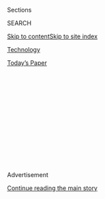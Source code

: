<div id="app">

<div>

<div>

<div>

<div class="NYTAppHideMasthead css-1q2w90k e1suatyy0">

<div class="section css-ui9rw0 e1suatyy2">

<div class="css-eph4ug er09x8g0">

<div class="css-6n7j50">

</div>

<span class="css-1dv1kvn">Sections</span>

<div class="css-10488qs">

<span class="css-1dv1kvn">SEARCH</span>

</div>

[Skip to content](#site-content)[Skip to site
index](#site-index)

</div>

<div id="masthead-section-label" class="css-1wr3we4 eaxe0e00">

[Technology](https://www.nytimes3xbfgragh.onion/section/technology)

</div>

<div class="css-10698na e1huz5gh0">

</div>

</div>

<div id="masthead-bar-one" class="section hasLinks css-15hmgas e1csuq9d3">

<div class="css-uqyvli e1csuq9d0">

</div>

<div class="css-1uqjmks e1csuq9d1">

</div>

<div class="css-9e9ivx">

[](https://myaccount.nytimes3xbfgragh.onion/auth/login?response_type=cookie&client_id=vi)

</div>

<div class="css-1bvtpon e1csuq9d2">

[Today’s
Paper](https://www.nytimes3xbfgragh.onion/section/todayspaper)

</div>

</div>

</div>

</div>

<div data-aria-hidden="false">

<div id="site-content" data-role="main">

<div>

<div class="css-1aor85t" style="opacity:0.000000001;z-index:-1;visibility:hidden">

<div class="css-1hqnpie">

<div class="css-epjblv">

<span class="css-17xtcya">[Technology](/section/technology)</span><span class="css-x15j1o">|</span><span class="css-fwqvlz">Just
Collect Less Data,
Period.</span>

</div>

<div class="css-k008qs">

<div class="css-1iwv8en">

<span class="css-18z7m18"></span>

<div>

</div>

</div>

<span class="css-1n6z4y">https://nyti.ms/30dq0gn</span>

<div class="css-1705lsu">

<div class="css-4xjgmj">

<div class="css-4skfbu" data-role="toolbar" data-aria-label="Social Media Share buttons, Save button, and Comments Panel with current comment count" data-testid="share-tools">

  - 
  - 
  - 
  - 
    
    <div class="css-6n7j50">
    
    </div>

  - 

</div>

</div>

</div>

</div>

</div>

</div>

<div id="NYT_TOP_BANNER_REGION" class="css-13pd83m">

</div>

<div id="top-wrapper" class="css-1sy8kpn">

<div id="top-slug" class="css-l9onyx">

Advertisement

</div>

[Continue reading the main
story](#after-top)

<div class="ad top-wrapper" style="text-align:center;height:100%;display:block;min-height:250px">

<div id="top" class="place-ad" data-position="top" data-size-key="top">

</div>

</div>

<div id="after-top">

</div>

</div>

<div>

<div id="sponsor-wrapper" class="css-1hyfx7x">

<div id="sponsor-slug" class="css-19vbshk">

Supported by

</div>

[Continue reading the main
story](#after-sponsor)

<div id="sponsor" class="ad sponsor-wrapper" style="text-align:center;height:100%;display:block">

</div>

<div id="after-sponsor">

</div>

</div>

<div class="css-186x18t">

on tech

</div>

<div class="css-1vkm6nb ehdk2mb0">

# Just Collect Less Data, Period.

</div>

Every company wants the biggest data stockpile possible. We need
unilateral data
disarmament.

<div class="css-79elbk" data-testid="photoviewer-wrapper">

<div class="css-z3e15g" data-testid="photoviewer-wrapper-hidden">

</div>

<div class="css-1a48zt4 ehw59r15" data-testid="photoviewer-children">

![<span class="css-cnj6d5 e1z0qqy90" itemprop="copyrightHolder"><span class="css-1ly73wi e1tej78p0">Credit...</span><span><span>Paloma
Dawkins</span></span></span>](https://static01.graylady3jvrrxbe.onion/images/2020/07/15/business/15ontech/15ontech-articleLarge.png?quality=75&auto=webp&disable=upscale)

</div>

</div>

<div class="css-18e8msd">

<div class="css-vp77d3 epjyd6m0">

<div class="css-hus3qt ey68jwv0" data-aria-hidden="true">

[![Shira
Ovide](https://static01.graylady3jvrrxbe.onion/images/2020/03/18/reader-center/author-shira-ovide/author-shira-ovide-thumbLarge-v2.png
"Shira Ovide")](https://www.nytimes3xbfgragh.onion/by/shira-ovide)

</div>

<div class="css-1baulvz">

By [<span class="css-1baulvz last-byline" itemprop="name">Shira
Ovide</span>](https://www.nytimes3xbfgragh.onion/by/shira-ovide)

</div>

</div>

  - 
    
    <div class="css-ld3wwf e16638kd2">
    
    Published July 15, 2020Updated July 16,
    2020
    
    </div>

  - 
    
    <div class="css-4xjgmj">
    
    <div class="css-pvvomx" data-role="toolbar" data-aria-label="Social Media Share buttons, Save button, and Comments Panel with current comment count" data-testid="share-tools">
    
      - 
      - 
      - 
      - 
        
        <div class="css-6n7j50">
        
        </div>
    
      - 
    
    </div>
    
    </div>

</div>

</div>

<div class="section meteredContent css-1r7ky0e" name="articleBody" itemprop="articleBody">

<div class="css-1fanzo5 StoryBodyCompanionColumn">

<div class="css-53u6y8">

*This article is part of the On Tech newsletter. You can* [*sign up
here*](https://www.nytimes3xbfgragh.onion/newsletters/signup/OT) *to
receive it weekdays.*

Let’s list some anxieties about digital life: We’re being tracked all
the time. Internet superpowers hold sway over what information we see
and what we buy. Our sensitive information keeps getting
[hacked](https://www.nytimes3xbfgragh.onion/2019/07/22/business/equifax-settlement.html).

There’s no simple fix for these complex worries. But there’s a step that
works toward addressing them all: Americans deserve a national limit on
the information companies collect about us.

If you want to focus on one broad approach to tackle many of our
internet horribles, remember this motto: Just collect less data, period.

Companies want to harvest as much data about us as possible because —
well, why wouldn’t they? More information could help them target
advertisements at us, [track high-traffic areas in
stores](https://www.nytimes3xbfgragh.onion/2019/03/10/business/retail-stores-technology.html)
or show us more dog videos to keep us on their site longer.

</div>

</div>

<div class="css-1fanzo5 StoryBodyCompanionColumn">

<div class="css-53u6y8">

For the companies, there’s no downside to limitless data collection, and
there’s little to prevent them from doing so in the United States.

Why should we care? Fair question. (My Opinion section colleagues
[tackled
this](https://www.nytimes3xbfgragh.onion/2019/12/26/reader-center/location-tracking-phones-questions.html)
in their [Privacy
Project](https://www.nytimes3xbfgragh.onion/interactive/2019/opinion/internet-privacy-project.html)
series.) Personally, I feel icky knowing that [political campaigns can
buy data showing who attends
church,](https://www.theverge.com/2019/7/19/20700866/steve-bannon-location-data-carriers-tmobile-att-verizon)
and that the Internal Revenue Service bought [bulk records of people’s
locations](https://www.wsj.com/articles/irs-used-cellphone-location-data-to-try-to-find-suspects-11592587815)
to (ineffectively) hunt for financial criminals. When there’s an arms
race for our personal data, we lose control over where our information
winds up and how it’s used.

And I can’t shake what my colleague [Paul
Mozur](https://www.nytimes3xbfgragh.onion/by/paul-mozur) said [about
digital surveillance in Hong
Kong.](https://www.nytimes3xbfgragh.onion/2020/06/12/technology/surveillance-protests-hong-kong.html)
For people to feel free, he told me, we need to know that we’re not
always being watched. On some level, I’d bet that goes for Facebook and
[our television
sets](https://www.washingtonpost.com/technology/2019/09/18/you-watch-tv-your-tv-watches-back/)
just as it does for governments.

Data also consolidates power. If you worry about Google, Facebook and
Amazon having too much influence, you should be aware that at the root
of their power is control over reams of information on where we go, what
we do and what we like.

Competitors then do icky things to play catch up, like buying
information [from data-harvesting
companies](https://www.nytimes3xbfgragh.onion/interactive/2018/12/10/business/location-data-privacy-apps.html).
The digital economy is a game of data intrusion one-upmanship.

</div>

</div>

<div class="css-1fanzo5 StoryBodyCompanionColumn">

<div class="css-53u6y8">

When we and elected officials try to fight this, our efforts are often
too myopic. Data privacy regulation and legislation has focused on
requiring disclosure [of data-targeted political
advertisements](https://www.nytimes3xbfgragh.onion/2017/10/19/us/politics/facebook-google-russia-meddling-disclosure.html),
making privacy policies more clear, or forcing companies to [show their
digital dossiers on
us](https://www.nytimes3xbfgragh.onion/2020/01/03/us/ccpa-california-privacy-law.html).

Fine, those are pragmatic steps. Better still is to step back to the
underlying problem: All companies collect too much data about us in the
first place.

I recognize that the devil is in the details, and I’m not offering that.
(I’ll work on it. My Opinion colleagues [had
suggestions](https://www.nytimes3xbfgragh.onion/interactive/2019/12/21/opinion/location-data-privacy-rights.html)
for lawmakers and regulators.) Senator Sherrod Brown, a Democrat from
Ohio, released a [draft privacy
bill](https://www.brown.senate.gov/newsroom/press/release/brown-proposal-protect-consumers-privacy)
last month that proposed companies collect information only when [it’s
“strictly
necessary.”](https://www.washingtonpost.com/technology/2020/06/18/data-privacy-law-sherrod-brown/)
Senator Josh Hawley, a Republican from Missouri, [introduced a
relatively similar
proposal](https://www.congress.gov/bill/116th-congress/senate-bill/1578/text)
last year.

They weren’t the first to try for a sweeping federal privacy law, and
they probably won’t be the last to fail. But I’m glad they’re trying to
coalesce us around a big idea: Unrestricted harvesting of personal data
has gone too far.

-----

## In praise of unflashy technology

While I was reporting an
[article](https://www.bloomberg.com/news/features/2019-06-07/the-next-big-phones-could-bring-a-billion-people-online?sref=7ooTCNG1)
last year about expanding internet access in parts of Africa, no one
wanted to talk about [high-altitude balloons that transmit the
internet](https://www.nytimes3xbfgragh.onion/2020/07/07/world/africa/google-loon-balloon-kenya.html).

Instead, people couldn’t stop praising [metal
poles](https://carrier.huawei.com/en/trends-and-insights/emsite/ruralstar)
that made it far easier and cheaper to bring internet connections to
places where conventional cellphone towers weren’t a good option.

</div>

</div>

<div class="css-1fanzo5 StoryBodyCompanionColumn">

<div class="css-53u6y8">

It was a useful reminder to me that sometimes the biggest innovations
are the ones we never notice.

David M. Perry, a journalist and academic adviser at the University of
Minnesota,
[wrote](https://www.nytimes3xbfgragh.onion/2020/07/14/style/assistive-technology.html)
in The New York Times this week about how spell-check, smartphone voice
control and other technology we take for granted can be life changing
for people with disabilities.

“Disability technology can be so quotidian that nondisabled users don’t
even notice,” Perry wrote.

To be fair, things like voice-activated helpers were marvels when they
were first introduced, and now we’ve gotten used to them. And we do
still want people to think big. Modern smartphones are an example of a
flashy technology that really did change everything.

But what Perry highlighted is that we sometimes fixate too much on
big-bang technologies that turn out to be impractical — [driverless
cars](https://www.nytimes3xbfgragh.onion/2020/05/13/technology/driverless-cars.html),
to pick one example — or are trying to solve problems that people don’t
really have, at the expense of lower-tech ideas that can be magical.

Perry said, for example, that there are constantly ideas to replace the
white canes used by people with vision impairments, and blind people
think the canes are great as is. (Here are some more [boring but
important
technologies](https://www.nytimes3xbfgragh.onion/2020/07/08/technology/internet-infrastructure.html).)

Remember that when you get excited about [drones that deliver library
books](https://www.nytimes3xbfgragh.onion/2020/06/17/us/google-wing-drones-virginia-books.html),
[all-seeing shopping
carts](https://arstechnica.com/information-technology/2020/07/amazon-supermarket-will-roll-out-fancy-new-smart-cart-when-it-opens/)
or whatever flashy thing that makes us think, “Cool\!” Sometimes the
stuff that draws the most attention will never work, and the seemingly
simple stuff has the biggest impact.

-----

## Before we go …

  - **Apple scores a legal (and financial) win:** A European court
    [overruled an
    order](https://www.nytimes3xbfgragh.onion/2020/07/15/business/apple-eu-ireland-tax.html)
    that would have forced the company to pay $14.9 billion in unpaid
    taxes, the Times tech reporter [Adam
    Satariano](https://www.nytimes3xbfgragh.onion/by/adam-satariano)
    reported. In 2016, a European Union regulator said Apple had made
    illegal deals with Ireland to keep its tax bill low.

  - **Memes for a cause in Iran:** People in Iran are [coalescing around
    the hashtag \#DontExecute and other social media
    messages](https://www.nytimes3xbfgragh.onion/2020/07/15/world/middleeast/iran-protests-capital-punishment.html)to
    push for an end to government executions based on murky charges,
    from drinking alcohol to political activism. My colleague [Farnaz
    Fassihi](https://www.nytimes3xbfgragh.onion/by/farnaz-fassihi) wrote
    that it was a “rare moment of solidarity among Iranians of varying
    political views around a single issue” in a country where the
    government has brutally crushed other forms of dissent.

  - **Why does that textbook cost $24 million?** Fortune [digs into the
    oddities of computerized
    pricing](https://fortune.com/2020/07/14/wayfair-cabinet-conspiracy-algorithm-amazon-pricing-ecommerce/)
    to explain why a pillow might list for more than $10,000 on Amazon.
    Among the culprits are computers programmed to respond to price
    changes of competing products — with sometimes illogical results —
    and merchants setting artificially high prices so you won’t try to
    buy something.

### Hugs to this

A simple but beautiful idea: [This website](https://window-swap.com)
drops you in on a view from someone else’s window.

-----

</div>

</div>

<div class="css-1fanzo5 StoryBodyCompanionColumn">

<div class="css-53u6y8">

*We want to hear from you. Tell us what you think of this newsletter and
what else you’d like us to explore. You can reach us at*
[*ontech@NYTimes.com.*](mailto:ontech@NYTimes.com?subject=On%20Tech%20Feedback)
**

*If you don’t already get this newsletter in your inbox,* [*please sign
up here*](https://www.nytimes3xbfgragh.onion/newsletters/signup/OT)*.*

</div>

</div>

</div>

<div>

</div>

<div>

</div>

<div>

</div>

<div>

<div id="bottom-wrapper" class="css-1ede5it">

<div id="bottom-slug" class="css-l9onyx">

Advertisement

</div>

[Continue reading the main
story](#after-bottom)

<div id="bottom" class="ad bottom-wrapper" style="text-align:center;height:100%;display:block;min-height:90px">

</div>

<div id="after-bottom">

</div>

</div>

</div>

</div>

</div>

## Site Index

<div>

</div>

## Site Information Navigation

  - [© <span>2020</span> <span>The New York Times
    Company</span>](https://help.nytimes3xbfgragh.onion/hc/en-us/articles/115014792127-Copyright-notice)

<!-- end list -->

  - [NYTCo](https://www.nytco.com/)
  - [Contact
    Us](https://help.nytimes3xbfgragh.onion/hc/en-us/articles/115015385887-Contact-Us)
  - [Work with us](https://www.nytco.com/careers/)
  - [Advertise](https://nytmediakit.com/)
  - [T Brand Studio](http://www.tbrandstudio.com/)
  - [Your Ad
    Choices](https://www.nytimes3xbfgragh.onion/privacy/cookie-policy#how-do-i-manage-trackers)
  - [Privacy](https://www.nytimes3xbfgragh.onion/privacy)
  - [Terms of
    Service](https://help.nytimes3xbfgragh.onion/hc/en-us/articles/115014893428-Terms-of-service)
  - [Terms of
    Sale](https://help.nytimes3xbfgragh.onion/hc/en-us/articles/115014893968-Terms-of-sale)
  - [Site
    Map](https://spiderbites.nytimes3xbfgragh.onion)
  - [Help](https://help.nytimes3xbfgragh.onion/hc/en-us)
  - [Subscriptions](https://www.nytimes3xbfgragh.onion/subscription?campaignId=37WXW)

</div>

</div>

</div>

</div>

